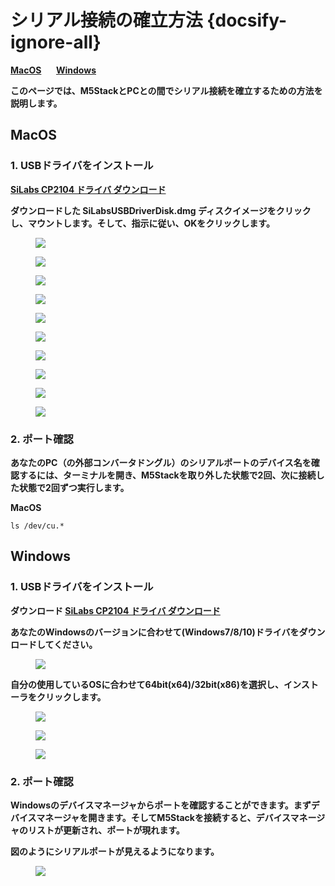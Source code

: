 # シリアル接続の確立方法 {docsify-ignore-all}

**[MacOS](#acOS)**&nbsp;&nbsp;&nbsp;&nbsp;&nbsp;&nbsp;**[Windows](#windows)**

**このページでは、M5StackとPCとの間でシリアル接続を確立するための方法を説明します。**

## MacOS

### 1. USBドライバをインストール

**[SiLabs CP2104 ドライバ ダウンロード](http://res.m5stack.com/Driver/CP210x_VCP_MacOS.zip)**

**ダウンロードした SiLabsUSBDriverDisk.dmg ディスクイメージをクリックし、マウントします。そして、指示に従い、OKをクリックします。**

<figure>
    <img src="assets/img/getting_started_pics/establish_serial_connection/macOS_CP2104_dmg.png">
</figure>

<figure>
    <img src="assets/img/getting_started_pics/establish_serial_connection/macOS_CP2104_pkg.png">
</figure>

<figure>
    <img src="assets/img/getting_started_pics/establish_serial_connection/2.png">
</figure>

<figure>
    <img src="assets/img/getting_started_pics/establish_serial_connection/3.png">
</figure>

<figure>
    <img src="assets/img/getting_started_pics/establish_serial_connection/4.png">
</figure>

<figure>
    <img src="assets/img/getting_started_pics/establish_serial_connection/5.png">
</figure>

<figure>
    <img src="assets/img/getting_started_pics/establish_serial_connection/6.png">
</figure>

<figure>
    <img src="assets/img/getting_started_pics/establish_serial_connection/7.png">
</figure>

<figure>
    <img src="assets/img/getting_started_pics/establish_serial_connection/8.png">
</figure>

<figure>
    <img src="assets/img/getting_started_pics/establish_serial_connection/9.png">
</figure>

### 2. ポート確認

**あなたのPC（の外部コンバータドングル）のシリアルポートのデバイス名を確認するには、ターミナルを開き、M5Stackを取り外した状態で2回、次に接続した状態で2回ずつ実行します。**

**MacOS**

    ls /dev/cu.*

## Windows

### 1. USBドライバをインストール

**ダウンロード [SiLabs CP2104 ドライバ ダウンロード](https://www.silabs.com/products/development-tools/software/usb-to-uart-bridge-vcp-drivers)**

**あなたのWindowsのバージョンに合わせて(Windows7/8/10)ドライバをダウンロードしてください。**

<figure>
    <img src="assets/img/getting_started_pics/establish_serial_connection/windows_download_CP2104_USB_driver.png">
</figure>

**自分の使用しているOSに合わせて64bit(x64)/32bit(x86)を選択し、インストーラをクリックします。**

<figure>
    <img src="assets/img/getting_started_pics/establish_serial_connection/windows_install_usb_driver01.png">
</figure>

<figure>
    <img src="assets/img/getting_started_pics/establish_serial_connection/windows_install_usb_driver02.png">
</figure>

<figure>
    <img src="assets/img/getting_started_pics/establish_serial_connection/windows_install_usb_driver03.png">
</figure>

### 2. ポート確認

**Windowsのデバイスマネージャからポートを確認することができます。まずデバイスマネージャを開きます。そしてM5Stackを接続すると、デバイスマネージャのリストが更新され、ポートが現れます。**

**図のようにシリアルポートが見えるようになります。**

<figure>
    <img src="assets/img/getting_started_pics/establish_serial_connection/windows_m5stack_in_device_manager.png">
</figure>
